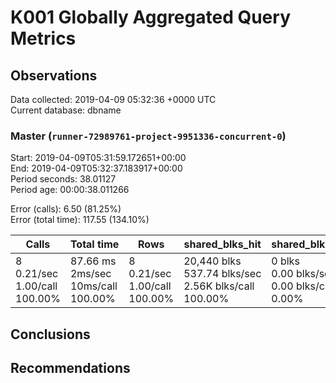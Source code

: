 # K001 Globally Aggregated Query Metrics

## Observations ##
Data collected: 2019-04-09 05:32:36 +0000 UTC  
Current database: dbname  



### Master (`runner-72989761-project-9951336-concurrent-0`) ###
Start: 2019-04-09T05:31:59.172651+00:00  
End: 2019-04-09T05:32:37.183917+00:00  
Period seconds: 38.01127  
Period age: 00:00:38.011266  

Error (calls): 6.50 (81.25%)  
Error (total time): 117.55 (134.10%)

Calls | Total&nbsp;time | Rows | shared_blks_hit | shared_blks_read | shared_blks_dirtied | shared_blks_written | blk_read_time | blk_write_time | kcache_reads | kcache_writes | kcache_user_time_ms | kcache_system_time 
-------|------------|------|-----------------|------------------|---------------------|---------------------|---------------|----------------|--------------|---------------|---------------------|--------------------
8<br/>0.21/sec<br/>1.00/call<br/>100.00% |87.66&nbsp;ms<br/>2ms/sec<br/>10ms/call<br/>100.00% |8<br/>0.21/sec<br/>1.00/call<br/>100.00% |20,440&nbsp;blks<br/>537.74&nbsp;blks/sec<br/>2.56K&nbsp;blks/call<br/>100.00% |0&nbsp;blks<br/>0.00&nbsp;blks/sec<br/>0.00&nbsp;blks/call<br/>0.00% |0&nbsp;blks<br/>0.00&nbsp;blks/sec<br/>0.00&nbsp;blks/call<br/>0.00% |0&nbsp;blks<br/>0.00&nbsp;blks/sec<br/>0.00&nbsp;blks/call<br/>0.00% |0.00&nbsp;ms<br/>0s/sec<br/>0s/call<br/>0.00% |0.00&nbsp;ms<br/>0s/sec<br/>0s/call<br/>0.00% |0.00&nbsp;bytes<br/>0.00&nbsp;bytes/sec<br/>0.00&nbsp;bytes/call<br/>0.00% |0.00&nbsp;bytes<br/>0.00&nbsp;bytes/sec<br/>0.00&nbsp;bytes/call<br/>0.00% |0.00&nbsp;ms<br/>0s/sec<br/>0s/call<br/>0.00% |0.00&nbsp;ms<br/>0s/sec<br/>0s/call<br/>0.00%





## Conclusions ##


## Recommendations ##

